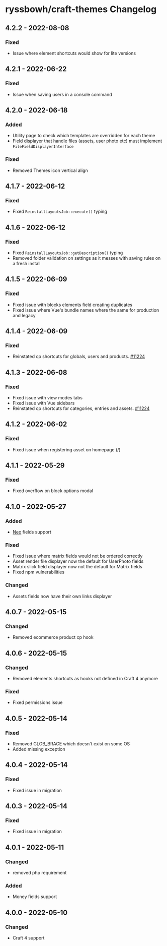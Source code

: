 # ryssbowh/craft-themes Changelog

## 4.2.2 - 2022-08-08

### Fixed
- Issue where element shortcuts would show for lite versions

## 4.2.1 - 2022-06-22

### Fixed
- Issue when saving users in a console command

## 4.2.0 - 2022-06-18

### Added
- Utility page to check which templates are overridden for each theme
- Field displayer that handle files (assets, user photo etc) must implement `FileFieldDisplayerInterface`

### Fixed
- Removed Themes icon vertical align

## 4.1.7 - 2022-06-12

### Fixed
- Fixed `ReinstallLayoutsJob::execute()` typing

## 4.1.6 - 2022-06-12

### Fixed
- Fixed `ReinstallLayoutsJob::getDescription()` typing
- Removed folder validation on settings as it messes with saving rules on a fresh install

## 4.1.5 - 2022-06-09

### Fixed
- Fixed issue with blocks elements field creating duplicates
- Fixed issue where Vue's bundle names where the same for production and legacy

## 4.1.4 - 2022-06-09

### Fixed
- Reinstated cp shortcuts for globals, users and products. [#11224](https://github.com/craftcms/cms/issues/11224)

## 4.1.3 - 2022-06-08

### Fixed
- Fixed issue with view modes tabs
- Fixed issue with Vue sidebars
- Reinstated cp shortcuts for categories, entries and assets. [#11224](https://github.com/craftcms/cms/issues/11224)

## 4.1.2 - 2022-06-02

### Fixed
- Fixed issue when registering asset on homepage (/)

## 4.1.1 - 2022-05-29

### Fixed
- Fixed overflow on block options modal

## 4.1.0 - 2022-05-27

### Added
- [Neo](https://plugins.craftcms.com/neo) fields support

### Fixed
- Fixed issue where matrix fields would not be ordered correctly
- Asset render file displayer now the default for UserPhoto fields
- Matrix slick field displayer now not the default for Matrix fields
- Fixed npm vulnerabilities

### Changed
- Assets fields now have their own links displayer

## 4.0.7 - 2022-05-15

### Changed
- Removed ecommerce product cp hook

## 4.0.6 - 2022-05-15

### Changed
- Removed elements shortcuts as hooks not defined in Craft 4 anymore

### Fixed
- Fixed permissions issue

## 4.0.5 - 2022-05-14

### Fixed
- Removed GLOB_BRACE which doesn't exist on some OS
- Added missing exception

## 4.0.4 - 2022-05-14

### Fixed
- Fixed issue in migration

## 4.0.3 - 2022-05-14

### Fixed
- Fixed issue in migration

## 4.0.1 - 2022-05-11

### Changed
- removed php requirement

### Added
- Money fields support

## 4.0.0 - 2022-05-10

### Changed
- Craft 4 support